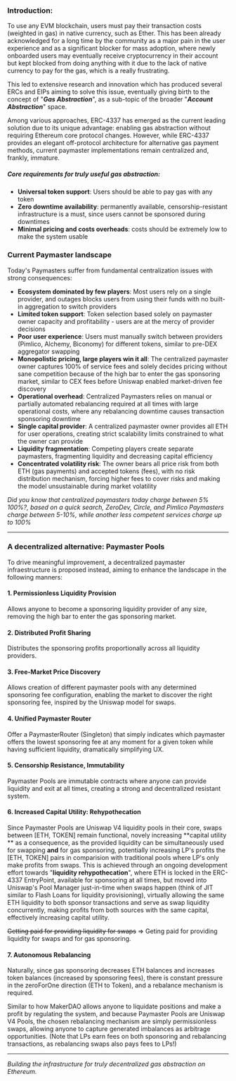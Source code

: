 ### Introduction:

To use any EVM blockchain, users must pay their transaction costs (weighted in gas) in native currency, such as Ether.
This has been already acknowledged for a long time by the community as a major pain in the user experience and as a significant blocker for mass
adoption, where newly onboarded users may eventually receive cryptocurrency in their account but kept blocked from doing anything with it due to the 
lack of native currency to pay for the gas, which is a really frustrating.

This led to extensive research and innovation which has produced several ERCs and EIPs aiming to solve this issue, 
eventually giving birth to the concept of "**_Gas Abstraction_**", as a sub-topic of the broader "**_Account Abstraction_**" space.

Among various approaches, ERC-4337 has emerged as the current leading solution due to its unique advantage: enabling gas abstraction without requiring Ethereum core protocol changes. However, while ERC-4337 provides an elegant off-protocol architecture for alternative gas payment methods, current paymaster implementations remain centralized and, frankly, immature. 

##### Core requirements for truly useful gas abstraction:

- **Universal token support**: Users should be able to pay gas with any token
- **Zero downtime availability**: permanently available, censorship-resistant infrastructure is a must, since users cannot be sponsored during downtimes
- **Minimal pricing and costs overheads**: costs should be extremely low to make the system usable



### Current Paymaster landscape

Today's Paymasters suffer from fundamental centralization issues with strong consequences:

- **Ecosystem dominated by few players**: Most users rely on a single provider, and outages blocks users from using their funds with no built-in aggregation to switch providers
- **Limited token support**: Token selection based solely on paymaster owner capacity and profitability - users are at the mercy of provider decisions
- **Poor user experience**: Users must manually switch between providers (Pimlico, Alchemy, Biconomy) for different tokens, similar to pre-DEX aggregator swapping
- **Monopolistic pricing, large players win it all**: The centralized paymaster owner captures 100% of service fees and solely decides pricing without sane competition because of the high bar to enter the gas sponsoring market, similar to CEX fees before Uniswap enabled market-driven fee discovery
- **Operational overhead**: Centralized Paymasters relies on manual or partially automated rebalancing required at all times with large operational costs, where any rebalancing downtime causes transaction sponsoring downtime
- **Single capital provider**: A centralized paymaster owner provides all ETH for user operations, creating strict scalability limits constrained to what the owner can provide
- **Liquidity fragmentation**: Competing players create separate paymasters, fragmenting liquidity and decreasing capital efficiency
- **Concentrated volatility risk**: The owner bears all price risk from both ETH (gas payments) and accepted tokens (fees), with no risk distribution mechanism, forcing higher fees to cover risks and making the model unsustainable during market volatility


_Did you know that centralized paymasters today charge between 5% 100%?, based on a quick search, ZeroDev, Circle, and Pimlico Paymasters charge between 5-10%, while another less competent services charge up to 100%_


---

### A decentralized alternative: Paymaster Pools

To drive meaningful improvement, a decentralized paymaster infraestructure is proposed instead, aiming to enhance the landscape in the following manners:

#### **1. Permissionless Liquidity Provision**
Allows anyone to become a sponsoring liquidity provider of any size, removing the high bar to enter the gas sponsoring market.

#### **2. Distributed Profit Sharing**
Distributes the sponsoring profits proportionally across all liquidity providers.

#### **3. Free-Market Price Discovery**
Allows creation of different paymaster pools with any determined sponsoring fee configuration, enabling the market to discover the right sponsoring fee, inspired by the Uniswap model for swaps.

#### **4. Unified Paymaster Router**
Offer a PaymasterRouter (Singleton) that simply indicates which paymaster offers the lowest sponsoring fee at any moment for a given token while having sufficient liquidity, dramatically simplifying UX.

#### **5. Censorship Resistance, Immutability**
Paymaster Pools are immutable contracts where anyone can provide liquidity and exit at all times, creating a strong and decentralized resistant system.

#### **6. Increased Capital Utility: Rehypothecation**
Since Paymaster Pools are Uniswap V4 liquidity pools in their core, swaps between [ETH, TOKEN] remain functional, novely increasing **capital utility ** as a consequence, as the provided liquidity can be simultaneously used for swapping **and** for gas sponsoring, potentially increasing LP's profits the [ETH, TOKEN] pairs in comparision with traditional pools where LP's only make profits from swaps. This is achieved through an ongoing development effort towards "**liquidity rehypothecation**", where ETH is locked in the ERC-4337 EntryPoint, available for sponsoring at all times, but moved into Uniswap's Pool Manager just-in-time when swaps happen (think of JIT similar to Flash Loans for liquidity provisioning), virtually allowing the same ETH liquidity to both sponsor transactions and serve as swap liquidity concurrently, making profits from both sources with the same capital, effectively increasing capital utility. 

~~Getting paid for providing liquidity for swaps~~ => Geting paid for providing liquidity for swaps and for gas sponsoring. 

#### **7. Autonomous Rebalancing**
Naturally, since gas sponsoring decreases ETH balances and increases token balances (increased by sponsoring fees), there is constant pressure in the zeroForOne direction (ETH to Token), and a rebalance mechanism is required. 

Similar to how MakerDAO allows anyone to liquidate positions and make a profit by regulating the system, and because Paymaster Pools are Uniswap V4 Pools, the chosen rebalancing mechanism are simply permissionless swaps, allowing anyone to capture generated imbalances as arbitrage opportunities.   (Note that LPs earn fees on both sponsoring and rebalancing transactions, as rebalancing swaps also pays fees to LPs!)


---

*Building the infrastructure for truly decentralized gas abstraction on Ethereum.*
